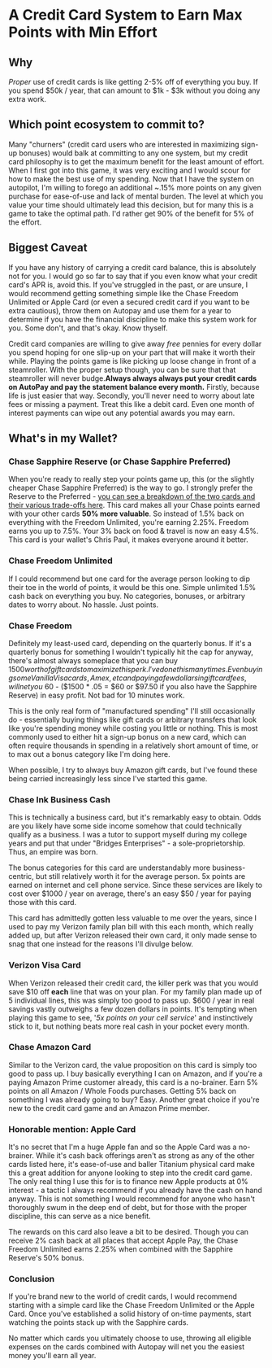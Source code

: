 # A Credit Card System to Earn Max Points with Min Effort

## Why
_Proper_ use of credit cards is like getting 2-5% off of everything you buy. If you spend $50k / year, that can amount to $1k - $3k without you doing any extra work.

## Which point ecosystem to commit to?
Many "churners" (credit card users who are interested in maximizing sign-up bonuses) would balk at committing to any one system, but my credit card philosophy is to get the maximum benefit for the least amount of effort. When I first got into this game, it was very exciting and I would scour for how to make the best use of my spending. Now that I have the system on autopilot, I'm willing to forego an additional ~.15% more points on any given purchase for ease-of-use and lack of mental burden. The level at which you value your time should ultimately lead this decision, but for many this is a game to take the optimal path. I'd rather get 90% of the benefit for 5% of the effort.

## Biggest Caveat
If you have any history of carrying a credit card balance, this is absolutely not for you. I would go so far to say that if you even know what your credit card's APR is, avoid this. If you've struggled in the past, or are unsure, I would recommend getting something simple like the Chase Freedom Unlimited or Apple Card (or even a secured credit card if you want to be extra cautious), throw them on Autopay and use them for a year to determine if you have the financial discipline to make this system work for you. Some don't, and that's okay. Know thyself.

Credit card companies are willing to give away _free_ pennies for every dollar you spend hoping for one slip-up on your part that will make it worth their while. Playing the points game is like picking up loose change in front of a steamroller. With the proper setup though, you can be sure that that steamroller will never budge.**Always always always put your credit cards on AutoPay and pay the statement balance every month.** Firstly, because life is just easier that way. Secondly, you'll never need to worry about late fees or missing a payment. Treat this like a debit card. Even one month of interest payments can wipe out any potential awards you may earn.

## What's in my Wallet?

### Chase Sapphire Reserve (or Chase Sapphire Preferred)
When you're ready to really step your points game up, this (or the slightly cheaper Chase Sapphire Preferred) is the way to go. I strongly prefer the Reserve to the Preferred - [you can see a breakdown of the two cards and their various trade-offs here](https://thepointsguy.com/guide/chase-sapphire-preferred-vs-chase-sapphire-reserve/). This card makes all your Chase points earned with your other cards __50% more valuable__. So instead of 1.5% back on everything with the Freedom Unlimited, you're earning 2.25%. Freedom earns you up to 7.5%. Your 3% back on food & travel is now an easy 4.5%. This card is your wallet's Chris Paul, it makes everyone around it better.

### Chase Freedom Unlimited
If I could recommend but one card for the average person looking to dip their toe in the world of points, it would be this one. Simple unlimited 1.5% cash back on everything you buy. No categories, bonuses, or arbitrary dates to worry about. No hassle. Just points.

### Chase Freedom
Definitely my least-used card, depending on the quarterly bonus. If it's a quarterly bonus for something I wouldn't typically hit the cap for anyway, there's almost always someplace that you can buy $1500 worth of gift cards to maximize this perk. I've done this many times. Even buying some Vanilla Visa cards, Amex, etc and paying a few dollars in gift card fees, will net you ~$60 - ($1500 * .05 = $60 or $97.50 if you also have the Sapphire Reserve) in easy profit. Not bad for 10 minutes work. 

This is the only real form of "manufactured spending" I'll still occasionally do - essentially buying things like gift cards or arbitrary transfers that look like you're spending money while costing you little or nothing. This is most commonly used to either hit a sign-up bonus on a new card, which can often require thousands in spending in a relatively short amount of time, or to max out a bonus category like I'm doing here.

When possible, I try to always buy Amazon gift cards, but I've found these being carried increasingly less since I've started this game.

### Chase Ink Business Cash
This is technically a business card, but it's remarkably easy to obtain. Odds are you likely have some side income somehow that could technically qualify as a business. I was a tutor to support myself during my college years and put that under "Bridges Enterprises" - a sole-proprietorship. Thus, an empire was born.

The bonus categories for this card are understandably more business-centric, but still relatively worth it for the average person. 5x points are earned on internet and cell phone service. Since these services are likely to cost over $1000 / year on average, there's an easy $50 / year for paying those with this card.

This card has admittedly gotten less valuable to me over the years, since I used to pay my Verizon family plan bill with this each month, which really added up, but after Verizon released their own card, it only made sense to snag that one instead for the reasons I'll divulge below.

### Verizon Visa Card
When Verizon released their credit card, the killer perk was that you would save $10 off __each__ line that was on your plan. For my family plan made up of 5 individual lines, this was simply too good to pass up. $600 / year in real savings vastly outweighs a few dozen dollars in points. It's tempting when playing this game to see, '_5x points on your cell service_' and instinctively stick to it, but nothing beats more real cash in your pocket every month.

### Chase Amazon Card
Similar to the Verizon card, the value proposition on this card is simply too good to pass up. I buy basically everything I can on Amazon, and if you're a paying Amazon Prime customer already, this card is a no-brainer. Earn 5% points on all Amazon / Whole Foods purchases. Getting 5% back on something I was already going to buy? Easy. Another great choice if you're new to the credit card game and an Amazon Prime member.

### Honorable mention: Apple Card
It's no secret that I'm a huge Apple fan and so the Apple Card was a no-brainer. While it's cash back offerings aren't as strong as any of the other cards listed here, it's ease-of-use and baller Titanium physical card make this a great addition for anyone looking to step into the credit card game. The only real thing I use this for is to finance new Apple products at 0% interest - a tactic I always recommend if you already have the cash on hand anyway. This is not something I would recommend for anyone who hasn't thoroughly swum in the deep end of debt, but for those with the proper discipline, this can serve as a nice benefit.

The rewards on this card also leave a bit to be desired. Though you can receive 2% cash back at all places that accept Apple Pay, the Chase Freedom Unlimited earns 2.25% when combined with the Sapphire Reserve's 50% bonus.

### Conclusion
If you're brand new to the world of credit cards, I would recommend starting with a simple card like the Chase Freedom Unlimited or the Apple Card. Once you've established a solid history of on-time payments, start watching the points stack up with the Sapphire cards. 

No matter which cards you ultimately choose to use, throwing all eligible expenses on the cards combined with Autopay will net you the easiest money you'll earn all year.
